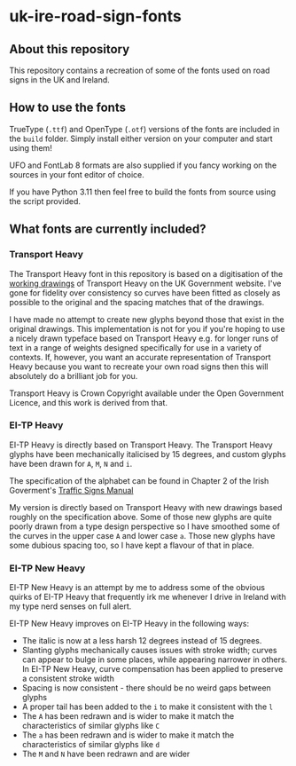 # uk-ire-road-sign-fonts

## About this repository

This repository contains a recreation of some of the fonts used on road signs in the UK and Ireland.

## How to use the fonts

TrueType (`.ttf`) and OpenType (`.otf`) versions of the fonts are included in the `build` folder. Simply install either version on your computer and start using them!

UFO and FontLab 8 formats are also supplied if you fancy working on the sources in your font editor of choice.

If you have Python 3.11 then feel free to build the fonts from source using the script provided.

## What fonts are currently included?

### Transport Heavy

The Transport Heavy font in this repository is based on a digitisation of the [working drawings](https://www.gov.uk/government/publications/traffic-signs-working-drawings-tsrgd-2016-schedule-17) of Transport Heavy on the UK Government website. I've gone for fidelity over consistency so curves have been fitted as closely as possible to the original and the spacing matches that of the drawings.

I have made no attempt to create new glyphs beyond those that exist in the original drawings. This implementation is not for you if you're hoping to use a nicely drawn typeface based on Transport Heavy e.g. for longer runs of text in a range of weights designed specifically for use in a variety of contexts. If, however, you want an accurate representation of Transport Heavy because you want to recreate your own road signs then this will absolutely do a brilliant job for you.

Transport Heavy is Crown Copyright available under the Open Government Licence, and this work is derived from that.

### EI-TP Heavy

EI-TP Heavy is directly based on Transport Heavy. The Transport Heavy glyphs have been mechanically italicised by 15 degrees, and custom glyphs have been drawn for `A`, `M`, `N` and `i`.

The specification of the alphabet can be found in Chapter 2 of the Irish Goverment's [Traffic Signs Manual](https://www.trafficsigns.ie/tsm-cur)

My version is directly based on Transport Heavy with new drawings based roughly on the specification above. Some of those new glyphs are quite poorly drawn from a type design perspective so I have smoothed some of the curves in the upper case `A` and lower case `a`. Those new glyphs have some dubious spacing too, so I have kept a flavour of that in place.

### EI-TP New Heavy

EI-TP New Heavy is an attempt by me to address some of the obvious quirks of EI-TP Heavy that frequently irk me whenever I drive in Ireland with my type nerd senses on full alert.

EI-TP New Heavy improves on EI-TP Heavy in the following ways:

- The italic is now at a less harsh 12 degrees instead of 15 degrees.
- Slanting glyphs mechanically causes issues with stroke width; curves can appear to bulge in some places, while appearing narrower in others. In EI-TP New Heavy, curve compensation has been applied to preserve a consistent stroke width
- Spacing is now consistent - there should be no weird gaps between glyphs
- A proper tail has been added to the `i` to make it consistent with the `l`
- The `A` has been redrawn and is wider to make it match the characteristics of similar glyphs like `C`
- The `a` has been redrawn and is wider to make it match the characteristics of similar glyphs like `d`
- The `M` and `N` have been redrawn and are wider
